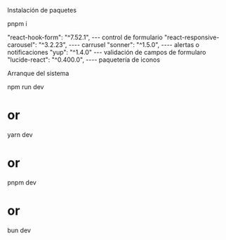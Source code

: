 

Instalación de paquetes 

pnpm i 

"react-hook-form": "^7.52.1",  --- control de formulario
"react-responsive-carousel": "^3.2.23", ---- carrusel
"sonner": "^1.5.0", ---- alertas o notificaciones
"yup": "^1.4.0" ---  validación de campos de formularo
"lucide-react": "^0.400.0", ---- paquetería de iconos

Arranque del sistema

npm run dev
# or
yarn dev
# or
pnpm dev
# or
bun dev


